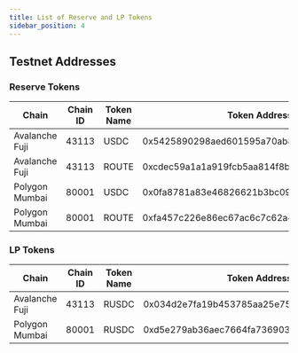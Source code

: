 ```yaml
---
title: List of Reserve and LP Tokens
sidebar_position: 4
---
```


## Testnet Addresses

### Reserve Tokens

| Chain          | Chain ID | Token Name | Token Address                              |
| -------------- | -------- | ---------- | ------------------------------------------ |
| Avalanche Fuji | 43113    | USDC       | 0x5425890298aed601595a70ab815c96711a31bc65 |
| Avalanche Fuji | 43113    | ROUTE      | 0xcdec59a1a1a919fcb5aa814f8b2d636d1df2459e |
| Polygon Mumbai | 80001    | USDC       | 0x0fa8781a83e46826621b3bc094ea2a0212e71b23 |
| Polygon Mumbai | 80001    | ROUTE      | 0xfa457c226e86ec67ac6c7c62a4997a257f610175 |

### LP Tokens

| Chain          | Chain ID | Token Name | Token Address                              |
| -------------- | -------- | ---------- | ------------------------------------------ |
| Avalanche Fuji | 43113    | RUSDC      | 0x034d2e7fa19b453785aa25e758753b2d3b17111a |
| Polygon Mumbai | 80001    | RUSDC      | 0xd5e279ab36aec7664fa73690345a30f5630223dc |
